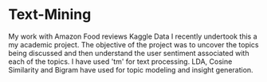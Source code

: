# Text-Mining
My work with Amazon Food reviews Kaggle Data
I recently undertook this a my academic project. The objective of the project was to uncover the topics being discussed and then understand the user sentiment associated with each of the topics.
I have used 'tm' for text processing. LDA, Cosine Similarity and Bigram have used for topic modeling and insight generation. 
